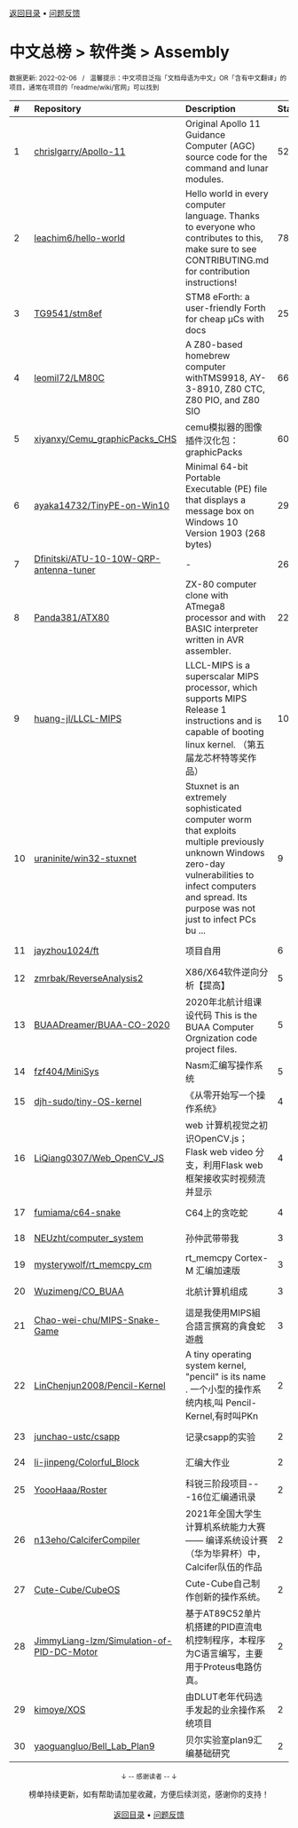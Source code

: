 <a href="https://gitee.com/GrowingGit/GitHub-Chinese-Top-Charts#github中文排行榜">返回目录</a> • <a href="/content/docs/feedback.md">问题反馈</a>

# 中文总榜 > 软件类 > Assembly
<sub>数据更新: 2022-02-06&nbsp;&nbsp;&nbsp;/&nbsp;&nbsp;&nbsp;温馨提示：中文项目泛指「文档母语为中文」OR「含有中文翻译」的项目，通常在项目的「readme/wiki/官网」可以找到</sub>

|#|Repository|Description|Stars|Updated|
|:-|:-|:-|:-|:-|
|1|[chrislgarry/Apollo-11](https://github.com/chrislgarry/Apollo-11)|Original Apollo 11 Guidance Computer (AGC) source code for the command and lunar modules.|52444|2022-02-03|
|2|[leachim6/hello-world](https://github.com/leachim6/hello-world)|Hello world in every computer language.  Thanks to everyone who contributes to this, make sure to see CONTRIBUTING.md for contribution instructions!|7817|2022-02-04|
|3|[TG9541/stm8ef](https://github.com/TG9541/stm8ef)|STM8 eForth: a user-friendly Forth for cheap µCs with docs|259|2021-11-30|
|4|[leomil72/LM80C](https://github.com/leomil72/LM80C)|A Z80-based homebrew computer withTMS9918, AY-3-8910, Z80 CTC, Z80 PIO, and Z80 SIO|66|2021-12-12|
|5|[xiyanxy/Cemu_graphicPacks_CHS](https://github.com/xiyanxy/Cemu_graphicPacks_CHS)|cemu模拟器的图像插件汉化包：graphicPacks|60|2021-12-12|
|6|[ayaka14732/TinyPE-on-Win10](https://github.com/ayaka14732/TinyPE-on-Win10)|Minimal 64-bit Portable Executable (PE) file that displays a message box on Windows 10 Version 1903 (268 bytes)|29|2021-11-27|
|7|[Dfinitski/ATU-10-10W-QRP-antenna-tuner](https://github.com/Dfinitski/ATU-10-10W-QRP-antenna-tuner)|-|26|2021-12-09|
|8|[Panda381/ATX80](https://github.com/Panda381/ATX80)|ZX-80 computer clone with ATmega8 processor and with BASIC interpreter written in AVR assembler.|22|2021-12-15|
|9|[huang-jl/LLCL-MIPS](https://github.com/huang-jl/LLCL-MIPS)|LLCL-MIPS is a superscalar MIPS processor, which supports MIPS Release 1 instructions and is capable of booting linux kernel. （第五届龙芯杯特等奖作品）|10|2022-01-26|
|10|[uraninite/win32-stuxnet](https://github.com/uraninite/win32-stuxnet)|Stuxnet is an extremely sophisticated computer worm that exploits multiple previously unknown Windows zero-day vulnerabilities to infect computers and spread. Its purpose was not just to infect PCs bu ...|9|2021-09-01|
|11|[jayzhou1024/ft](https://github.com/jayzhou1024/ft)|项目自用|6|2021-09-30|
|12|[zmrbak/ReverseAnalysis2](https://github.com/zmrbak/ReverseAnalysis2)|X86/X64软件逆向分析【提高】|5|2021-08-25|
|13|[BUAADreamer/BUAA-CO-2020](https://github.com/BUAADreamer/BUAA-CO-2020)|2020年北航计组课设代码 This is the BUAA Computer Orgnization code project files.|5|2022-01-27|
|14|[fzf404/MiniSys](https://github.com/fzf404/MiniSys)|Nasm汇编写操作系统|5|2021-09-23|
|15|[djh-sudo/tiny-OS-kernel](https://github.com/djh-sudo/tiny-OS-kernel)|《从零开始写一个操作系统》|4|2021-10-10|
|16|[LiQiang0307/Web_OpenCV_JS](https://github.com/LiQiang0307/Web_OpenCV_JS)|web 计算机视觉之初识OpenCV.js；Flask web  video 分支，利用Flask web框架接收实时视频流并显示|4|2022-01-26|
|17|[fumiama/c64-snake](https://github.com/fumiama/c64-snake)|C64上的贪吃蛇|4|2021-10-18|
|18|[NEUzht/computer_system](https://github.com/NEUzht/computer_system)|孙仲武带带我|3|2022-01-09|
|19|[mysterywolf/rt_memcpy_cm](https://github.com/mysterywolf/rt_memcpy_cm)|rt_memcpy Cortex-M 汇编加速版|3|2021-12-08|
|20|[Wuzimeng/CO_BUAA](https://github.com/Wuzimeng/CO_BUAA)|北航计算机组成|3|2021-09-22|
|21|[Chao-wei-chu/MIPS-Snake-Game](https://github.com/Chao-wei-chu/MIPS-Snake-Game)|這是我使用MIPS組合語言撰寫的貪食蛇遊戲|3|2021-09-03|
|22|[LinChenjun2008/Pencil-Kernel](https://github.com/LinChenjun2008/Pencil-Kernel)|A tiny operating system kernel, "pencil" is its name . 一个小型的操作系统内核,叫 Pencil-Kernel,有时叫PKn|2|2022-02-04|
|23|[junchao-ustc/csapp](https://github.com/junchao-ustc/csapp)|记录csapp的实验|2|2021-10-30|
|24|[li-jinpeng/Colorful_Block](https://github.com/li-jinpeng/Colorful_Block)|汇编大作业|2|2021-11-10|
|25|[YoooHaaa/Roster](https://github.com/YoooHaaa/Roster)|科锐三阶段项目---16位汇编通讯录|2|2021-09-22|
|26|[n13eho/CalciferCompiler](https://github.com/n13eho/CalciferCompiler)|2021年全国大学生计算机系统能力大赛—— 编译系统设计赛（华为毕昇杯）中，Calcifer队伍的作品|2|2021-11-21|
|27|[Cute-Cube/CubeOS](https://github.com/Cute-Cube/CubeOS)|Cute-Cube自己制作创新的操作系统。|2|2021-08-18|
|28|[JimmyLiang-lzm/Simulation-of-PID-DC-Motor](https://github.com/JimmyLiang-lzm/Simulation-of-PID-DC-Motor)|基于AT89C52单片机搭建的PID直流电机控制程序，本程序为C语言编写，主要用于Proteus电路仿真。|2|2021-08-30|
|29|[kimoye/XOS](https://github.com/kimoye/XOS)|由DLUT老年代码选手发起的业余操作系统项目|2|2021-09-04|
|30|[yaoguangluo/Bell_Lab_Plan9](https://github.com/yaoguangluo/Bell_Lab_Plan9)|贝尔实验室plan9汇编基础研究|2|2022-01-27|

<div align="center">
    <p><sub>↓ -- 感谢读者 -- ↓</sub></p>
    榜单持续更新，如有帮助请加星收藏，方便后续浏览，感谢你的支持！
</div>

<br/>

<div align="center"><a href="https://gitee.com/GrowingGit/GitHub-Chinese-Top-Charts#github中文排行榜">返回目录</a> • <a href="/content/docs/feedback.md">问题反馈</a></div>
